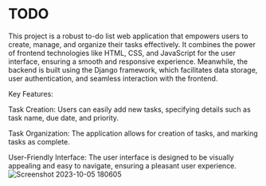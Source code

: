 # TODO
This project is a robust to-do list web application that empowers users to create, manage, and organize their tasks effectively. It combines the power of frontend technologies like HTML, CSS, and JavaScript for the user interface, ensuring a smooth and responsive experience. 
Meanwhile, the backend is built using the Django framework, which facilitates data storage, user authentication, and seamless interaction with the frontend.

Key Features:

Task Creation: Users can easily add new tasks, specifying details such as task name, due date, and priority.

Task Organization: The application allows for creation of tasks, and marking tasks as complete.

User-Friendly Interface: The user interface is designed to be visually appealing and easy to navigate, ensuring a pleasant user experience.
![Screenshot 2023-10-05 180605](https://github.com/Arunika22/TODO/assets/97836808/c2ecc403-72c7-4df5-9323-3c057ee5f680)
